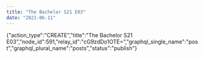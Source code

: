 ```yaml
---
title: "The Bachelor S21 E03"
date: "2021-06-11"
---
```


{"action\_type":"CREATE","title":"The Bachelor S21 E03","node\_id":591,"relay\_id":"cG9zdDo1OTE=","graphql\_single\_name":"post","graphql\_plural\_name":"posts","status":"publish"}

